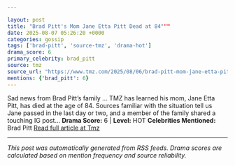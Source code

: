 ```yaml
---

layout: post
title: "Brad Pitt's Mom Jane Etta Pitt Dead at 84"""
date: 2025-08-07 05:26:20 +0000
categories: gossip
tags: ['brad-pitt', 'source-tmz', 'drama-hot']
drama_score: 6
primary_celebrity: brad_pitt
source: tmz
source_url: "https://www.tmz.com/2025/08/06/brad-pitt-mom-jane-etta-pitt-dead/"""
mentions: {'brad_pitt': 6}
---
```


Sad news from Brad Pitt’s family ... TMZ has learned his mom, Jane Etta Pitt, has died at the age of 84. Sources familiar with the situation tell us Jane passed in the last day or two, and a member of the family shared a touching IG post… **Drama Score:** 6 | **Level:** HOT **Celebrities Mentioned:** Brad Pitt [Read full article at Tmz](https://www.tmz.com/2025/08/06/brad-pitt-mom-jane-etta-pitt-dead/)

---

*This post was automatically generated from RSS feeds. Drama scores are calculated based on mention frequency and source reliability.*